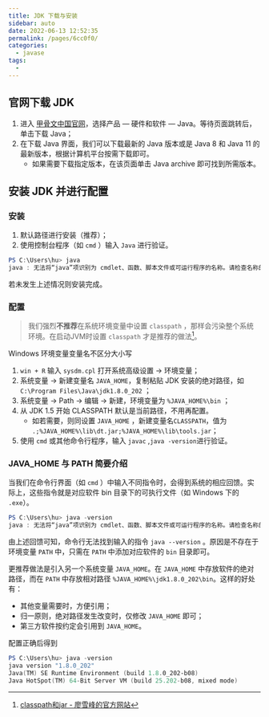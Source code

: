 ```yaml
---
title: JDK 下载与安装
sidebar: auto
date: 2022-06-13 12:52:35
permalink: /pages/6cc0f0/
categories: 
  - javase
tags: 
  - 
---
```


## 官网下载 JDK

1. 进入 [甲骨文中国官网](https://www.oracle.com/cn/index.html)，选择产品 — 硬件和软件 — Java。等待页面跳转后，单击下载 Java；
2. 在下载 Java 界面，我们可以下载最新的 Java 版本或是 Java 8 和 Java 11 的最新版本，根据计算机平台按需下载即可。
   - 如果需要下载指定版本，在该页面单击 Java archive 即可找到所需版本。

## 安装 JDK 并进行配置

### 安装

1. 默认路径进行安装（推荐）；
2. 使用控制台程序（如 `cmd` ）输入 `Java` 进行验证。

```powershell
PS C:\Users\hu> java
java : 无法将“java”项识别为 cmdlet、函数、脚本文件或可运行程序的名称。请检查名称的拼写，如果包括路径，请确保路径正确，然后再试一次。
```

若未发生上述情况则安装完成。

### 配置

> 我们强烈**不推荐**在系统环境变量中设置 `classpath` ，那样会污染整个系统环境。在启动JVM时设置 `classpath` 才是推荐的做法[^1]。

[^1]: [classpath和jar - 廖雪峰的官方网站](https://www.liaoxuefeng.com/wiki/1252599548343744/1260466914339296)

Windows 环境变量变量名不区分大小写

1. `win + R` 输入 `sysdm.cpl` 打开系统高级设置 -> 环境变量；
2. 系统变量 -> 新建变量名 `JAVA_HOME`，复制粘贴 JDK 安装的绝对路径，如 `C:\Program Files\Java\jdk1.8.0_202` ；
3. 系统变量 -> Path -> 编辑 -> 新建，环境变量为 `%JAVA_HOME%\bin` ；
4. 从 JDK 1.5 开始 CLASSPATH 默认是当前路径，不用再配置。
   - 如若需要，则同设置 `JAVA_HOME` ，新建变量名`CLASSPATH`，值为 `.;%JAVA_HOME%\lib\dt.jar;%JAVA_HOME%\lib\tools.jar`；
5. 使用 `cmd` 或其他命令行程序，输入 `javac` ,`java -version`进行验证。

### JAVA_HOME 与 PATH 简要介绍

当我们在命令行界面（如 `cmd` ）中输入不同指令时，会得到系统的相应回馈。实际上，这些指令就是对应软件 bin 目录下的可执行文件（如 Windows 下的 `.exe`）。

```powershell
PS C:\Users\hu> java -version
java : 无法将“java”项识别为 cmdlet、函数、脚本文件或可运行程序的名称。请检查名称的拼写，如果包括路径，请确保路径正确，然后再试一次。
```

由上述回馈可知，命令行无法找到输入的指令 `java --version` 。原因是不存在于环境变量 `PATH` 中，只需在 `PATH` 中添加对应软件的 `bin` 目录即可。

更推荐做法是引入另一个系统变量 `JAVA_HOME`。在 `JAVA_HOME` 中存放软件的绝对路径，而在 `PATH` 中存放相对路径 `%JAVA_HOME%\jdk1.8.0_202\bin`。这样的好处有：

- 其他变量需要时，方便引用；
- 归一原则，绝对路径发生改变时，仅修改 `JAVA_HOME` 即可；
- 第三方软件按约定会引用到 `JAVA_HOME`。

配置正确后得到

```powershell
PS C:\Users\hu> java -version
java version "1.8.0_202"
Java(TM) SE Runtime Environment (build 1.8.0_202-b08)
Java HotSpot(TM) 64-Bit Server VM (build 25.202-b08, mixed mode)
```
